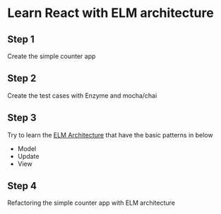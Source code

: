 # Learn React with ELM architecture

## Step 1
Create the simple counter app

## Step 2
Create the test cases with Enzyme and mocha/chai

## Step 3
Try to learn the [ELM Architecture](https://guide.elm-lang.org/architecture/) that have the basic patterns in below
* Model
* Update
* View

## Step 4
Refactoring the simple counter app with ELM architecture
